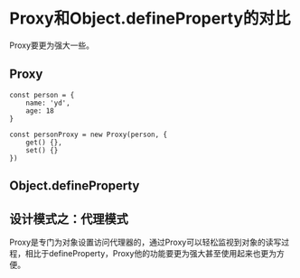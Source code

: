 # Proxy和Object.defineProperty的对比


Proxy要更为强大一些。

## Proxy

```
const person = {
    name: 'yd',
    age: 18
}

const personProxy = new Proxy(person, {
    get() {},
    set() {}
})
```

## Object.defineProperty



## 设计模式之：代理模式

Proxy是专门为对象设置访问代理器的，通过Proxy可以轻松监视到对象的读写过程，相比于defineProperty，Proxy他的功能要更为强大甚至使用起来也更为方便。



